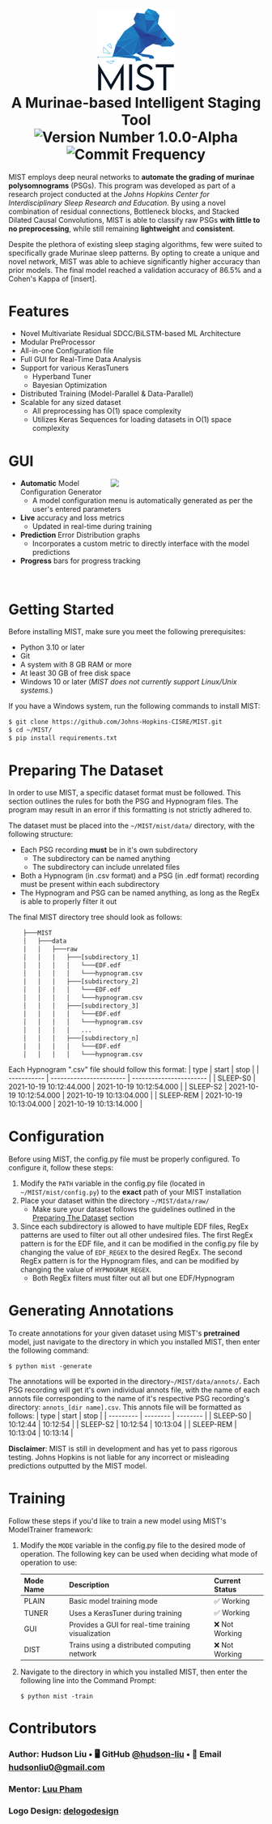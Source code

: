 <h1 align="center">
  <picture>
    <source media="(prefers-color-scheme: dark)" srcset="/docs/img/Logo%20White.png">
    <source media="(prefers-color-scheme: light)" srcset="/docs/img/Logo%20Black.png">
    <img alt="MIST's Logo" width="30%" height="30%" src="/docs/img/Logo%20Black.png">
  </picture>
  <br>
  A Murinae-based Intelligent Staging Tool
  <br>
  <img src="https://img.shields.io/badge/version-1.0.0--alpha-blue?style=for-the-badge" alt="Version Number 1.0.0-Alpha">
  <img src="https://img.shields.io/github/commit-activity/y/Johns-Hopkins-CISRE/MIST?style=for-the-badge" alt="Commit Frequency">
</h1>

MIST employs deep neural networks to **automate the grading of murinae polysomnograms** (PSGs). This program was developed as part of a research project conducted at the *Johns Hopkins Center for Interdisciplinary Sleep Research and Education*. By using a novel combination of residual connections, Bottleneck blocks, and Stacked Dilated Causal Convolutions, MIST is able to classify raw PSGs **with little to no preprocessing**, while still remaining **lightweight** and **consistent**.

Despite the plethora of existing sleep staging algorithms, few were suited to specifically grade Murinae sleep patterns. By opting to create a unique and novel network, MIST was able to achieve significantly higher accuracy than prior models. The final model reached a validation accuracy of 86.5% and a Cohen's Kappa of [insert].

# Features
- Novel Multivariate Residual SDCC/BiLSTM-based ML Architecture
- Modular PreProcessor
- All-in-one Configuration file
- Full GUI for Real-Time Data Analysis
- Support for various KerasTuners
  - Hyperband Tuner
  - Bayesian Optimization
- Distributed Training (Model-Parallel & Data-Parallel)
- Scalable for any sized dataset
  - All preprocessing has O(1) space complexity
  - Utilizes Keras Sequences for loading datasets in O(1) space complexity

# GUI

<img align="right" width="60%" src="https://github.com/Johns-Hopkins-CISRE/MIST/blob/main/docs/img/GUI_Full.png">

- **Automatic** Model Configuration Generator
  - A model configuration menu is automatically generated as per the user's entered parameters
- **Live** accuracy and loss metrics
  - Updated in real-time during training
- **Prediction** Error Distribution graphs
  - Incorporates a custom metric to directly interface with the model predictions
- **Progress** bars for progress tracking

<img align="center" width="100%" height="1" src="https://github.com/Johns-Hopkins-CISRE/MIST/blob/main/docs/img/HD_transparent_picture.png">

# Getting Started
Before installing MIST, make sure you meet the following prerequisites:
- Python 3.10 or later
- Git
- A system with 8 GB RAM or more
- At least 30 GB of free disk space
- Windows 10 or later (*MIST does not currently support Linux/Unix systems.*)

If you have a Windows system, run the following commands to install MIST:
```shell
$ git clone https://github.com/Johns-Hopkins-CISRE/MIST.git
$ cd ~/MIST/
$ pip install requirements.txt
```

# Preparing The Dataset
In order to use MIST, a specific dataset format must be followed. This section outlines the rules for both the PSG and Hypnogram files. The program may result in an error if this formatting is not strictly adhered to.

The dataset must be placed into the `~/MIST/mist/data/` directory, with the following structure:
- Each PSG recording **must** be in it's own subdirectory
  - The subdirectory can be named anything
  - The subdirectory can include unrelated files
- Both a Hypnogram (in .csv format) and a PSG (in .edf format) recording must be present within each subdirectory
- The Hypnogram and PSG can be named anything, as long as the RegEx is able to properly filter it out

The final MIST directory tree should look as follows:
```shell
    ├───MIST
    │   ├───data
    │   │   ├───raw
    │   │   │   ├───[subdirectory_1]
    │   │   │   │   └───EDF.edf
    │   │   │   │   └───hypnogram.csv
    │   │   │   ├───[subdirectory_2]
    │   │   │   │   └───EDF.edf
    │   │   │   │   └───hypnogram.csv
    │   │   │   ├───[subdirectory_3]
    │   │   │   │   └───EDF.edf
    │   │   │   │   └───hypnogram.csv
    │   │   │   │   ...
    │   │   │   ├───[subdirectory_n]
    │   │   │   │   └───EDF.edf
    │   │   │   │   └───hypnogram.csv
```
Each Hypnogram ".csv" file should follow this format:
| type        | start                   | stop                    |
| ----------- | ----------------------- | ----------------------- |
| SLEEP-S0    | 2021-10-19 10:12:44.000 | 2021-10-19 10:12:54.000 |
| SLEEP-S2    | 2021-10-19 10:12:54.000 | 2021-10-19 10:13:04.000 |
| SLEEP-REM   | 2021-10-19 10:13:04.000 | 2021-10-19 10:13:14.000 |

# Configuration
Before using MIST, the config.py file must be properly configured. To configure it, follow these steps:
1. Modify the `PATH` variable in the config.py file (located in `~/MIST/mist/config.py`) to the **exact** path of your MIST installation
2. Place your dataset within the directory `~/MIST/data/raw/`
    - Make sure your dataset follows the guidelines outlined in the [Preparing The Dataset](https://github.com/Johns-Hopkins-CISRE/MIST/tree/main#preparing-the-dataset) section
3. Since each subdirectory is allowed to have multiple EDF files, RegEx patterns are used to filter out all other undesired files. The first RegEx pattern is for the EDF file, and it can be modified in the config.py file by changing the value of `EDF_REGEX` to the desired RegEx. The second RegEx pattern is for the Hypnogram files, and can be modified by changing the value of `HYPNOGRAM_REGEX`. 
    - Both RegEx filters must filter out all but one EDF/Hypnogram

# Generating Annotations
To create annotations for your given dataset using MIST's **pretrained** model, just navigate to the directory in which you installed MIST, then enter the following command:
```shell
$ python mist -generate
```
The annotations will be exported in the directory`~/MIST/data/annots/`. Each PSG recording will get it's own individual annots file, with the name of each annots file corresponding to the name of it's respective PSG recording's directory: `annots_[dir name].csv`.
This annots file will be formatted as follows:
| type      | start    | stop     |
| --------- | -------- | -------- |
| SLEEP-S0  | 10:12:44 | 10:12:54 |
| SLEEP-S2  | 10:12:54 | 10:13:04 |
| SLEEP-REM | 10:13:04 | 10:13:14 |

**Disclaimer**: MIST is still in development and has yet to pass rigorous testing. Johns Hopkins is not liable for any incorrect or misleading predictions outputted by the MIST model.
# Training
Follow these steps if you'd like to train a new model using MIST's ModelTrainer framework: 
1. Modify the `MODE` variable in the config.py file to the desired mode of operation. The following key can be used when deciding what mode of operation to use:

    | Mode Name | Description                                         | Current Status    |
    | --------- | --------------------------------------------------- | ----------------- |
    | PLAIN     | Basic model training mode                           | ✅ Working        |
    | TUNER     | Uses a KerasTuner during training                   | ✅ Working        |
    | GUI       | Provides a GUI for real-time training visualization | ❌ Not Working    |
    | DIST      | Trains using a distributed computing network        | ❌ Not Working    | 
2. Navigate to the directory in which you installed MIST, then enter the following line into the Command Prompt: 
    ```shell
    $ python mist -train
    ```

# Contributors
### Author: Hudson Liu &bull; 🖥️ GitHub [@hudson-liu](https://github.com/Hudson-Liu) &bull; 📧 Email hudsonliu0@gmail.com
### Mentor: [Luu Pham](https://www.hopkinsmedicine.org/profiles/details/luu-pham)
### Logo Design: [delogodesign](https://www.fiverr.com/delogodesign/design-2-professional-logo-with-source-files)
